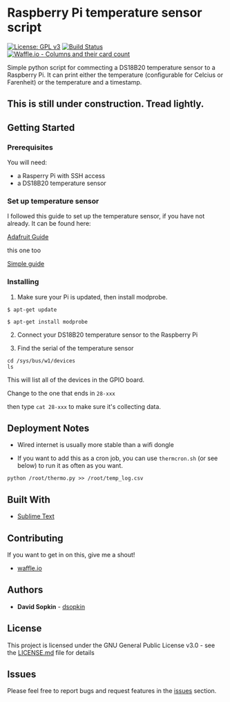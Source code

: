# Raspberry Pi temperature sensor script 
[![License: GPL v3](https://img.shields.io/badge/License-GPL%20v3-blue.svg)](https://www.gnu.org/licenses/gpl-3.0)
[![Build Status](https://travis-ci.org/dsopkin/raspi_temp.svg?branch=master)](https://travis-ci.org/boennemann/badges) [![Waffle.io - Columns and their card count](https://badge.waffle.io/dsopkin/raspi_temp.svg?columns=To%20Do,In%20Progress,Done)](https://waffle.io/dsopkin/raspi_temp)

Simple python script for commecting a DS18B20 temperature sensor to a Raspberry Pi. 
It can print either the temperature (configurable for Celcius or Farenheit) or the temperature and a timestamp.


## This is still under construction. Tread lightly.



## Getting Started


### Prerequisites

You will need:   
* a Rasperry Pi with SSH access
* a DS18B20 temperature sensor

### Set up temperature sensor

I followed this guide to set up the temperature sensor, if you have not already. It can be found here: 
		
[Adafruit Guide](http://www.danielhansen.net/2013/03/raspberry-pi-temperature-logging-using.html)

this one too

[Simple guide](http://www.danielhansen.net/2013/03/raspberry-pi-temperature-logging-using.html)

### Installing

1. Make sure your Pi is updated, then install modprobe.

```
$ apt-get update 

$ apt-get install modprobe
```

2. Connect your DS18B20 temperature sensor to the Raspberry Pi

3. Find the serial of the temperature sensor
```
cd /sys/bus/w1/devices
ls
```

This will list all of the devices in the GPIO board. 

Change to the one that ends in ```28-xxx```

then type ```cat 28-xxx``` to make sure it's collecting data.



## Deployment Notes

- Wired internet is usually more stable than a wifi dongle

- If you want to add this as a cron job, you can use ```thermcron.sh``` (or see below) to run it as often as you want.


```
python /root/thermo.py >> /root/temp_log.csv
```

## Built With
* [Sublime Text](https://www.sublimetext.com/)

## Contributing

If you want to get in on this, give me a shout!

* [waffle.io](https://waffle.io/dsopkin/raspi_temp)

## Authors

* **David Sopkin**  - [dsopkin](https://github.com/dsopkin/)

## License

This project is licensed under the GNU General Public License v3.0 - see the [LICENSE.md](LICENSE.md) file for details


## Issues

Please feel free to report bugs and request features in the [issues](https://github.com/dsopkin/raspi_temp/issues) section.

